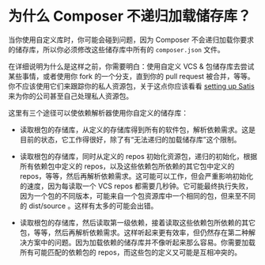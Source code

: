 # 为什么 Composer 不递归加载储存库？

当你使用自定义库时，你可能会碰到问题，因为 Composer
不会递归加载你要求的储存库，所以你必须修改这些储存库中所有的 `composer.json` 文件。

在详细说明为什么是这样之前，你需要明白：使用自定义 VCS & 包储存库去尝试某些事情，或者使用你 fork 的一个分支，直到你的 pull
request
被合并，等等。你不应该使用它们来跟踪你的私人资源包，关于这点你应该看看 [setting up Satis](../articles/handling-private-packages-with-satis.md)
来为你的公司甚至自己处理私人资源包。

这里有三个途径可以使依赖解析器使用你自定义的储存库：

- 读取根包的存储库，从定义的存储库得到所有的软件包，解析依赖需求。这是目前的状态，它工作得很好，除了有“无法递归的加载储存库”这个限制。

- 读取根包的存储库，同时从定义的 repos 初始化资源包，递归的初始化，根据所有依赖包中定义的 repos，以及这些依赖包所依赖的其它包中定义的
  repos，等等，然后再解析依赖需求。这可能可以工作，但会严重影响初始化的速度，因为每读取一个 VCS repos
  都需要几秒钟。它可能最终执行失败，因为一个包的不同版本，可能来自一个包资源库中一个相同的包，但来至不同的 dist/source
  。这样有太多的可能会出错。

- 读取根包的存储库，然后读取第一级依赖，接着读取这些依赖包所依赖的其它包，等等，然后再解析依赖需求。这样听起来更有效率，但仍然存在第二种解决方案中的问题。因为加载依赖的储存库并不像听起来那么容易。你需要加载所有可能匹配的依赖包的
  repos，而这些包的定义又可能是互相冲突的。
